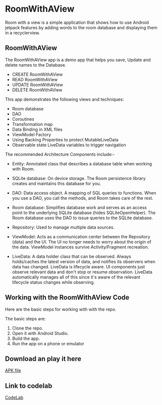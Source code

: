 # RoomWithAView
Room with a view is a simple application that shows how to use Android jetpack features by adding words to the room database and displaying them in a recyclerview.
## RoomWithAView

The RoomWithAView app is a demo app that helps you save, Update and delete names to the Database. 
* CREATE RoomWithAView
* READ RoomWithAView
* UPDATE RoomWithAView
* DELETE RoomWithAView

This app demonstrates the following views and techniques:
* Room database
* DAO
* Coroutines
* Transformation map
* Data Binding in XML files
* ViewModel Factory
* Using Backing Properties to protect MutableLiveData
* Observable state LiveData variables to trigger navigation

The recommended Architecture Components include:-
* Entity: Annotated class that describes a database table when working with Room.

* SQLite database: On device storage. The Room persistence library creates and maintains this database for you.

* DAO: Data access object. A mapping of SQL queries to functions. When you use a DAO, you call the methods, and Room takes care of the rest.

* Room database: Simplifies database work and serves as an access point to the underlying SQLite database (hides SQLiteOpenHelper). The Room database uses the DAO to issue queries to the SQLite database.

* Repository: Used to manage multiple data sources.

* ViewModel: Acts as a communication center between the Repository (data) and the UI. The UI no longer needs to worry about the origin of the data. ViewModel instances survive Activity/Fragment recreation.

* LiveData: A data holder class that can be observed. Always holds/caches the latest version of data, and notifies its observers when data has changed. LiveData is lifecycle aware. UI components just observe relevant data and don't stop or resume observation. LiveData automatically manages all of this since it's aware of the relevant lifecycle status changes while observing.

## Working with the RoomWithAView Code

Here are the basic steps for working with with the repo.

The basic steps are:

1. Clone the repo.
2. Open it with Android Studio.
3. Build the app.
4. Run the app on a phone or emulator

## Download an play it here
[APK file]()

## Link to codelab
[CodeLab](https://codelabs.developers.google.com/codelabs/android-room-with-a-view-kotlin/index.html?index=..%2F..index#0)
